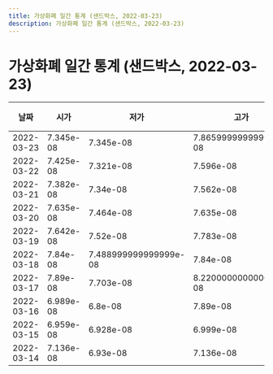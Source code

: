 ```yaml
---
title: 가상화폐 일간 통계 (샌드박스, 2022-03-23)
description: 가상화폐 일간 통계 (샌드박스, 2022-03-23)
---
```


가상화폐 일간 통계 (샌드박스, 2022-03-23)
===

|날짜|시가|저가|고가|종가|비고|
|--|--|--|--|--|--|
|2022-03-23|7.345e-08|7.345e-08|7.865999999999999e-08|7.710000000000001e-08|    |
|2022-03-22|7.425e-08|7.321e-08|7.596e-08|7.345e-08|    |
|2022-03-21|7.382e-08|7.34e-08|7.562e-08|7.559e-08|    |
|2022-03-20|7.635e-08|7.464e-08|7.635e-08|7.464e-08|    |
|2022-03-19|7.642e-08|7.52e-08|7.783e-08|7.666e-08|    |
|2022-03-18|7.84e-08|7.488999999999999e-08|7.84e-08|7.723000000000001e-08|    |
|2022-03-17|7.89e-08|7.703e-08|8.220000000000001e-08|7.88e-08|    |
|2022-03-16|6.989e-08|6.8e-08|7.89e-08|7.89e-08|    |
|2022-03-15|6.959e-08|6.928e-08|6.999e-08|6.989e-08|    |
|2022-03-14|7.136e-08|6.93e-08|7.136e-08|6.959e-08|    |
